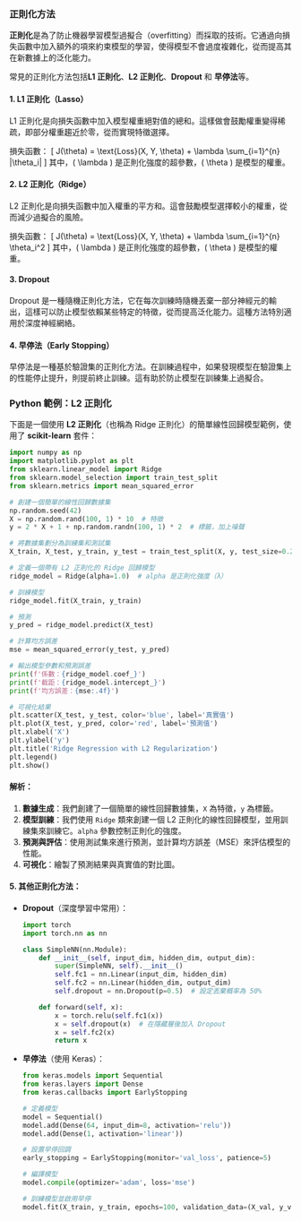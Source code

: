 ### 正則化方法

**正則化**是為了防止機器學習模型過擬合（overfitting）而採取的技術。它通過向損失函數中加入額外的項來約束模型的學習，使得模型不會過度複雜化，從而提高其在新數據上的泛化能力。

常見的正則化方法包括**L1 正則化**、**L2 正則化**、**Dropout** 和 **早停法**等。

#### 1. L1 正則化（Lasso）
L1 正則化是向損失函數中加入模型權重絕對值的總和。這樣做會鼓勵權重變得稀疏，即部分權重趨近於零，從而實現特徵選擇。

損失函數：
\[
J(\theta) = \text{Loss}(X, Y, \theta) + \lambda \sum_{i=1}^{n} |\theta_i|
\]
其中，\( \lambda \) 是正則化強度的超參數，\( \theta \) 是模型的權重。

#### 2. L2 正則化（Ridge）
L2 正則化是向損失函數中加入權重的平方和。這會鼓勵模型選擇較小的權重，從而減少過擬合的風險。

損失函數：
\[
J(\theta) = \text{Loss}(X, Y, \theta) + \lambda \sum_{i=1}^{n} \theta_i^2
\]
其中，\( \lambda \) 是正則化強度的超參數，\( \theta \) 是模型的權重。

#### 3. Dropout
Dropout 是一種隨機正則化方法，它在每次訓練時隨機丟棄一部分神經元的輸出，這樣可以防止模型依賴某些特定的特徵，從而提高泛化能力。這種方法特別適用於深度神經網絡。

#### 4. 早停法（Early Stopping）
早停法是一種基於驗證集的正則化方法。在訓練過程中，如果發現模型在驗證集上的性能停止提升，則提前終止訓練。這有助於防止模型在訓練集上過擬合。

### Python 範例：L2 正則化

下面是一個使用 **L2 正則化**（也稱為 Ridge 正則化）的簡單線性回歸模型範例，使用了 **scikit-learn** 套件：

```python
import numpy as np
import matplotlib.pyplot as plt
from sklearn.linear_model import Ridge
from sklearn.model_selection import train_test_split
from sklearn.metrics import mean_squared_error

# 創建一個簡單的線性回歸數據集
np.random.seed(42)
X = np.random.rand(100, 1) * 10  # 特徵
y = 2 * X + 1 + np.random.randn(100, 1) * 2  # 標籤，加上噪聲

# 將數據集劃分為訓練集和測試集
X_train, X_test, y_train, y_test = train_test_split(X, y, test_size=0.2, random_state=42)

# 定義一個帶有 L2 正則化的 Ridge 回歸模型
ridge_model = Ridge(alpha=1.0)  # alpha 是正則化強度（λ）

# 訓練模型
ridge_model.fit(X_train, y_train)

# 預測
y_pred = ridge_model.predict(X_test)

# 計算均方誤差
mse = mean_squared_error(y_test, y_pred)

# 輸出模型參數和預測誤差
print(f'係數：{ridge_model.coef_}')
print(f'截距：{ridge_model.intercept_}')
print(f'均方誤差：{mse:.4f}')

# 可視化結果
plt.scatter(X_test, y_test, color='blue', label='真實值')
plt.plot(X_test, y_pred, color='red', label='預測值')
plt.xlabel('X')
plt.ylabel('y')
plt.title('Ridge Regression with L2 Regularization')
plt.legend()
plt.show()
```

#### 解析：
1. **數據生成**：我們創建了一個簡單的線性回歸數據集，`X` 為特徵，`y` 為標籤。
2. **模型訓練**：我們使用 `Ridge` 類來創建一個 L2 正則化的線性回歸模型，並用訓練集來訓練它。`alpha` 參數控制正則化的強度。
3. **預測與評估**：使用測試集來進行預測，並計算均方誤差（MSE）來評估模型的性能。
4. **可視化**：繪製了預測結果與真實值的對比圖。

#### 5. 其他正則化方法：
- **Dropout**（深度學習中常用）：
  ```python
  import torch
  import torch.nn as nn
  
  class SimpleNN(nn.Module):
      def __init__(self, input_dim, hidden_dim, output_dim):
          super(SimpleNN, self).__init__()
          self.fc1 = nn.Linear(input_dim, hidden_dim)
          self.fc2 = nn.Linear(hidden_dim, output_dim)
          self.dropout = nn.Dropout(p=0.5)  # 設定丟棄概率為 50%
  
      def forward(self, x):
          x = torch.relu(self.fc1(x))
          x = self.dropout(x)  # 在隱藏層後加入 Dropout
          x = self.fc2(x)
          return x
  ```

- **早停法**（使用 Keras）：
  ```python
  from keras.models import Sequential
  from keras.layers import Dense
  from keras.callbacks import EarlyStopping
  
  # 定義模型
  model = Sequential()
  model.add(Dense(64, input_dim=8, activation='relu'))
  model.add(Dense(1, activation='linear'))
  
  # 設置早停回調
  early_stopping = EarlyStopping(monitor='val_loss', patience=5)
  
  # 編譯模型
  model.compile(optimizer='adam', loss='mse')
  
  # 訓練模型並啟用早停
  model.fit(X_train, y_train, epochs=100, validation_data=(X_val, y_val), callbacks=[early_stopping])
  ```